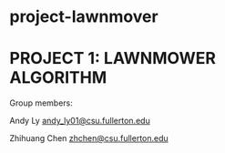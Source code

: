 # project-lawnmover
# PROJECT 1: LAWNMOWER ALGORITHM

Group members:

Andy Ly andy_ly01@csu.fullerton.edu


Zhihuang Chen zhchen@csu.fullerton.edu
